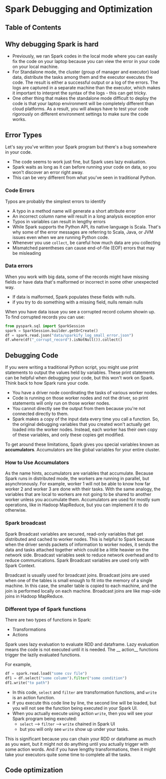 # Spark Debugging and Optimization

## Table of Contents

## Why debugging Spark is hard

- Previously, we ran Spark codes in the local mode where you can easily fix the code on your laptop because you can view 
the error in your code on your local machine.
- For Standalone mode, the cluster (group of manager and executor) load data, distribute the tasks among them and the 
executor executes the code. The result is either a successful output or a log of the errors. The logs are captured in a 
separate machine than the executor, which makes it important to interpret the syntax of the logs - this can get tricky.
- One other thing that makes the standalone mode difficult to deploy the code is that your laptop environment will be 
completely different than cloud platforms. As a result, you will always have to test your code rigorously on different 
environment settings to make sure the code works.

## Error Types

Let's say you've written your Spark program but there's a bug somewhere in your code.
- The code seems to work just fine, but Spark uses lazy evaluation.
- Spark waits as long as it can before running your code on data, so you won't discover an error right away.
- This can be very different from what you've seen in traditional Python.

### Code Errors

Typos are probably the simplest errors to identify

- A typo in a method name will generate a short attribute error
- An incorrect column name will result in a long analysis exception error
- Typos in variables can result in lengthy errors
- While Spark supports the Python API, its native language is Scala. That's why some of the error messages are referring 
to Scala, Java, or JVM issues even when we are running Python code.
- Whenever you use `collect`, be careful how much data are you collecting
- Mismatched parentheses can cause end-of-file (EOF) errors that may be misleading

### Data errors

When you work with big data, some of the records might have missing fields or have data that's malformed or incorrect in 
some other unexpected way.
- If data is malformed, Spark populates these fields with nulls.
- if you try to do something with a missing field, nulls remain nulls

When you have data issue you see a corrupted record column showin up. To find corrupted records you can use:
```python
from pyspark.sql import SparkSession
spark = SparkSession.builder.getOrCreate()
df = spark.read.json("data/sparkify_log_small_error.json")
df.where(df("_corrupt_record").isNotNull()).collect()
```

## Debugging Code
If you were writing a traditional Python script, you might use print statements to output the values held by variables. 
These print statements can be helpful when debugging your code, but this won't work on Spark. Think back to how Spark 
runs your code.

- You have a driver node coordinating the tasks of various worker nodes.
- Code is running on those worker nodes and not the driver, so print statements will only run on those worker nodes.
- You cannot directly see the output from them because you're not connected directly to them.
- Spark makes a copy of the input data every time you call a function. So, the original debugging variables that you 
created won't actually get loaded into the worker nodes. Instead, each worker has their own copy of these variables, 
and only these copies get modified.

To get around these limitations, Spark gives you special variables known as **accumulators**. Accumulators are like 
global variables for your entire cluster.

### How to Use Accumulators
As the name hints, accumulators are variables that accumulate. Because Spark runs in distributed mode, the workers are 
running in parallel, but asynchronously. For example, worker 1 will not be able to know how far worker 2 and worker 3 
are done with their tasks. With the same analogy, the variables that are local to workers are not going to be shared to 
another worker unless you accumulate them. Accumulators are used for mostly sum operations, like in Hadoop MapReduce, 
but you can implement it to do otherwise.

### Spark broadcast 
Spark Broadcast variables are secured, read-only variables that get distributed and cached to worker nodes. This is 
helpful to Spark because when the driver sends packets of information to worker nodes, it sends the data and tasks 
attached together which could be a little heavier on the network side. Broadcast variables seek to reduce network 
overhead and to reduce communications. Spark Broadcast variables are used only with Spark Context.

Broadcast is usually used for broadcast joins. Broadcast joins are used when one of the tables is small enough to fit 
into the memory of a single machine. In this case, the smaller table is copied to each machine, and the join is
performed locally on each machine. Broadcast joins are like map-side joins in Hadoop MapReduce.

### Different type of Spark functions

There are two types of functions in Spark:
- Transformations
- Actions

Spark uses lazy evaluation to evaluate RDD and dataframe. Lazy evaluation means the code is not executed until it is 
needed. The __ action__ functions trigger the lazily evaluated functions.

For example,
```python
df = spark.read.load("some csv file")
df1 = df.select("some column").filter("some condition")
df1.write("to path")
```
- In this code, `select` and `filter` are transformation functions, and `write` is an action function.
- If you execute this code line by line, the second line will be loaded, but you will not see the function being 
executed in your Spark UI.
- When you actually execute using action `write`, then you will see your Spark program being executed:
  - `select` --> `filter` --> `write` chained in Spark UI
  - but you will only see `write` show up under your tasks.

This is significant because you can chain your RDD or dataframe as much as you want, but it might not do anything until 
you actually trigger with some action words. And if you have lengthy transformations, then it might take your executors 
quite some time to complete all the tasks.

## Code optimization





